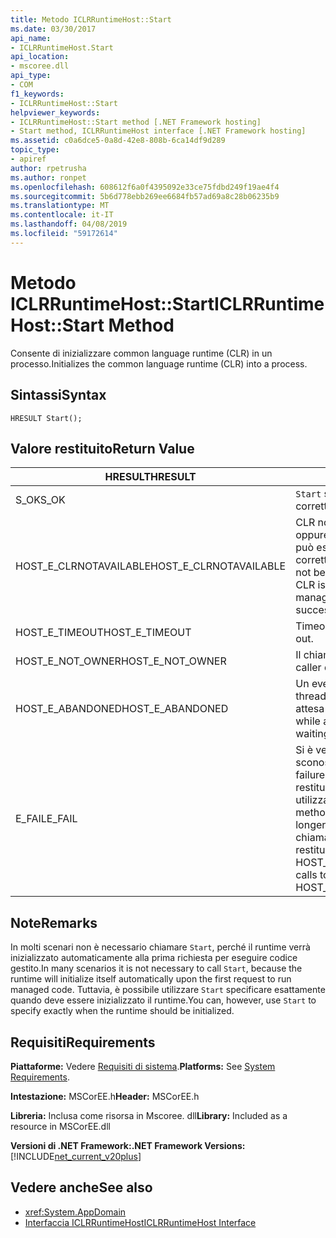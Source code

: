 ```yaml
---
title: Metodo ICLRRuntimeHost::Start
ms.date: 03/30/2017
api_name:
- ICLRRuntimeHost.Start
api_location:
- mscoree.dll
api_type:
- COM
f1_keywords:
- ICLRRuntimeHost::Start
helpviewer_keywords:
- ICLRRuntimeHost::Start method [.NET Framework hosting]
- Start method, ICLRRuntimeHost interface [.NET Framework hosting]
ms.assetid: c0a6dce5-0a8d-42e8-808b-6ca14df9d289
topic_type:
- apiref
author: rpetrusha
ms.author: ronpet
ms.openlocfilehash: 608612f6a0f4395092e33ce75fdbd249f19ae4f4
ms.sourcegitcommit: 5b6d778ebb269ee6684fb57ad69a8c28b06235b9
ms.translationtype: MT
ms.contentlocale: it-IT
ms.lasthandoff: 04/08/2019
ms.locfileid: "59172614"
---
```

# <a name="iclrruntimehoststart-method"></a><span data-ttu-id="1878a-102">Metodo ICLRRuntimeHost::Start</span><span class="sxs-lookup"><span data-stu-id="1878a-102">ICLRRuntimeHost::Start Method</span></span>
<span data-ttu-id="1878a-103">Consente di inizializzare common language runtime (CLR) in un processo.</span><span class="sxs-lookup"><span data-stu-id="1878a-103">Initializes the common language runtime (CLR) into a process.</span></span>  
  
## <a name="syntax"></a><span data-ttu-id="1878a-104">Sintassi</span><span class="sxs-lookup"><span data-stu-id="1878a-104">Syntax</span></span>  
  
```  
HRESULT Start();  
```  
  
## <a name="return-value"></a><span data-ttu-id="1878a-105">Valore restituito</span><span class="sxs-lookup"><span data-stu-id="1878a-105">Return Value</span></span>  
  
|<span data-ttu-id="1878a-106">HRESULT</span><span class="sxs-lookup"><span data-stu-id="1878a-106">HRESULT</span></span>|<span data-ttu-id="1878a-107">Descrizione</span><span class="sxs-lookup"><span data-stu-id="1878a-107">Description</span></span>|  
|-------------|-----------------|  
|<span data-ttu-id="1878a-108">S_OK</span><span class="sxs-lookup"><span data-stu-id="1878a-108">S_OK</span></span>|`Start` <span data-ttu-id="1878a-109">stato restituito correttamente.</span><span class="sxs-lookup"><span data-stu-id="1878a-109">returned successfully.</span></span>|  
|<span data-ttu-id="1878a-110">HOST_E_CLRNOTAVAILABLE</span><span class="sxs-lookup"><span data-stu-id="1878a-110">HOST_E_CLRNOTAVAILABLE</span></span>|<span data-ttu-id="1878a-111">CLR non è stato caricato in un processo oppure si trova in uno stato in cui non può eseguire codice gestito o elaborare correttamente la chiamata.</span><span class="sxs-lookup"><span data-stu-id="1878a-111">The CLR has not been loaded into a process, or the CLR is in a state in which it cannot run managed code or process the call successfully.</span></span>|  
|<span data-ttu-id="1878a-112">HOST_E_TIMEOUT</span><span class="sxs-lookup"><span data-stu-id="1878a-112">HOST_E_TIMEOUT</span></span>|<span data-ttu-id="1878a-113">Timeout della chiamata.</span><span class="sxs-lookup"><span data-stu-id="1878a-113">The call timed out.</span></span>|  
|<span data-ttu-id="1878a-114">HOST_E_NOT_OWNER</span><span class="sxs-lookup"><span data-stu-id="1878a-114">HOST_E_NOT_OWNER</span></span>|<span data-ttu-id="1878a-115">Il chiamante non possiede il blocco.</span><span class="sxs-lookup"><span data-stu-id="1878a-115">The caller does not own the lock.</span></span>|  
|<span data-ttu-id="1878a-116">HOST_E_ABANDONED</span><span class="sxs-lookup"><span data-stu-id="1878a-116">HOST_E_ABANDONED</span></span>|<span data-ttu-id="1878a-117">Un evento è stato annullato durante un thread bloccato o fiber è rimasta in attesa su di esso.</span><span class="sxs-lookup"><span data-stu-id="1878a-117">An event was canceled while a blocked thread or fiber was waiting on it.</span></span>|  
|<span data-ttu-id="1878a-118">E_FAIL</span><span class="sxs-lookup"><span data-stu-id="1878a-118">E_FAIL</span></span>|<span data-ttu-id="1878a-119">Si è verificato un errore irreversibile sconosciuto.</span><span class="sxs-lookup"><span data-stu-id="1878a-119">An unknown catastrophic failure occurred.</span></span> <span data-ttu-id="1878a-120">Se un metodo viene restituito E_FAIL, CLR non è più utilizzabile all'interno del processo.</span><span class="sxs-lookup"><span data-stu-id="1878a-120">If a method returns E_FAIL, the CLR is no longer usable within the process.</span></span> <span data-ttu-id="1878a-121">Le chiamate successive ai metodi di hosting restituiranno HOST_E_CLRNOTAVAILABLE.</span><span class="sxs-lookup"><span data-stu-id="1878a-121">Subsequent calls to hosting methods return HOST_E_CLRNOTAVAILABLE.</span></span>|  
  
## <a name="remarks"></a><span data-ttu-id="1878a-122">Note</span><span class="sxs-lookup"><span data-stu-id="1878a-122">Remarks</span></span>  
 <span data-ttu-id="1878a-123">In molti scenari non è necessario chiamare `Start`, perché il runtime verrà inizializzato automaticamente alla prima richiesta per eseguire codice gestito.</span><span class="sxs-lookup"><span data-stu-id="1878a-123">In many scenarios it is not necessary to call `Start`, because the runtime will initialize itself automatically upon the first request to run managed code.</span></span> <span data-ttu-id="1878a-124">Tuttavia, è possibile utilizzare `Start` specificare esattamente quando deve essere inizializzato il runtime.</span><span class="sxs-lookup"><span data-stu-id="1878a-124">You can, however, use `Start` to specify exactly when the runtime should be initialized.</span></span>  
  
## <a name="requirements"></a><span data-ttu-id="1878a-125">Requisiti</span><span class="sxs-lookup"><span data-stu-id="1878a-125">Requirements</span></span>  
 <span data-ttu-id="1878a-126">**Piattaforme:** Vedere [Requisiti di sistema](../../../../docs/framework/get-started/system-requirements.md).</span><span class="sxs-lookup"><span data-stu-id="1878a-126">**Platforms:** See [System Requirements](../../../../docs/framework/get-started/system-requirements.md).</span></span>  
  
 <span data-ttu-id="1878a-127">**Intestazione:** MSCorEE.h</span><span class="sxs-lookup"><span data-stu-id="1878a-127">**Header:** MSCorEE.h</span></span>  
  
 <span data-ttu-id="1878a-128">**Libreria:** Inclusa come risorsa in Mscoree. dll</span><span class="sxs-lookup"><span data-stu-id="1878a-128">**Library:** Included as a resource in MSCorEE.dll</span></span>  
  
 **<span data-ttu-id="1878a-129">Versioni di .NET Framework:</span><span class="sxs-lookup"><span data-stu-id="1878a-129">.NET Framework Versions:</span></span>** [!INCLUDE[net_current_v20plus](../../../../includes/net-current-v20plus-md.md)]  
  
## <a name="see-also"></a><span data-ttu-id="1878a-130">Vedere anche</span><span class="sxs-lookup"><span data-stu-id="1878a-130">See also</span></span>

- <xref:System.AppDomain>
- [<span data-ttu-id="1878a-131">Interfaccia ICLRRuntimeHost</span><span class="sxs-lookup"><span data-stu-id="1878a-131">ICLRRuntimeHost Interface</span></span>](../../../../docs/framework/unmanaged-api/hosting/iclrruntimehost-interface.md)
